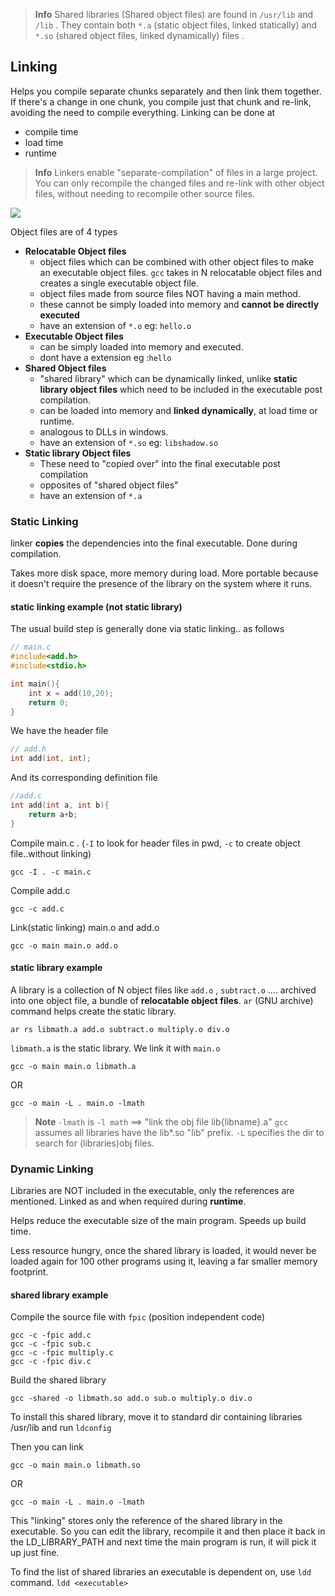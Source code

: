 
>**Info**
>Shared libraries (Shared object files) are found in `/usr/lib` and `/lib` . They contain both `*.a` (static object files, linked statically) and `*.so` (shared object files, linked dynamically) files .
## Linking
Helps you compile separate chunks separately and then link them together. If there's a change in one chunk, you compile just that chunk and re-link, avoiding the need to compile everything.
Linking can be done at
- compile time
- load time
- runtime

>**Info**
>Linkers enable "separate-compilation" of files in a large project. You can only recompile the changed files and re-link with other object files, without needing to recompile other source files.

![](../../assets/linux-00.svg)

Object files are of 4 types
- **Relocatable Object files**
	- object files which can be combined with other object files to make an executable object files. `gcc` takes in N relocatable object files and creates a single executable object file. 
	- object files made from source files NOT having a main method.
	- these cannot be simply loaded into memory and **cannot be directly executed**
	- have an extension of `*.o` eg: `hello.o`
- **Executable Object files**
	- can be simply loaded into memory and executed. 
	- dont have a extension eg :`hello`
- **Shared Object files**
	- "shared library" which can be dynamically linked, unlike **static library object files** which need to be included in the executable post compilation.
	- can be loaded into memory and **linked dynamically**, at load time or runtime.
	- analogous to DLLs in windows.
	- have an extension of `*.so`  eg: `libshadow.so`
- **Static library Object files**
	- These need to "copied over" into the final executable post compilation
	- opposites of "shared object files"
	- have an extension of `*.a`
### Static Linking
linker **copies** the dependencies into the final executable. Done during compilation.

Takes more disk space, more memory during load.
More portable because it doesn't require the presence of the library on the system where it runs.

#### static linking example (not static library)
The usual build step is generally done via static linking.. as follows
```c
// main.c
#include<add.h>
#include<stdio.h>

int main(){
	int x = add(10,20);
	return 0;
}
```
We have the header file 
```c
// add.h
int add(int, int);
```
And its corresponding definition file
```c
//add.c
int add(int a, int b){
	return a+b;
}
```

Compile main.c . (`-I` to look for header files in pwd, `-c` to create object file..without linking)
```shell
gcc -I . -c main.c
```
Compile add.c
```shell
gcc -c add.c
```
Link(static linking) main.o and add.o
```shell
gcc -o main main.o add.o
```

#### static library example
A library is a collection of N object files like `add.o` , `subtract.o` .... archived into one object file, a bundle of **relocatable object files**.
`ar` (GNU archive) command helps create the static library.
```shell
ar rs libmath.a add.o subtract.o multiply.o div.o
```
`libmath.a`  is the static library.
We link it with `main.o`
```shell
gcc -o main main.o libmath.a
```
OR
```shell
gcc -o main -L . main.o -lmath
```
>**Note**
> `-lmath` is `-l math` ==> "link the obj file lib{libname}.a"
> `gcc` assumes all libraries have the lib*.so "lib" prefix.
> `-L` specifies the dir to search for (libraries)obj files.

### Dynamic Linking
Libraries are NOT included in the executable, only the references are mentioned. Linked as and when required during **runtime**.

Helps reduce the executable size of the main program. Speeds up build time.

Less resource hungry, once the shared library is loaded, it would never be loaded again for 100 other programs using it, leaving a far smaller memory footprint.

#### shared library example
Compile the source file with `fpic` (position independent code) 
```shell
gcc -c -fpic add.c
gcc -c -fpic sub.c
gcc -c -fpic multiply.c
gcc -c -fpic div.c
```
Build the shared library
```shell
gcc -shared -o libmath.so add.o sub.o multiply.o div.o
```
To install this shared library, move it to standard dir containing libraries /usr/lib and run `ldconfig` 

Then you can link 
```shell
gcc -o main main.o libmath.so
```
OR
```shell
gcc -o main -L . main.o -lmath
```

This "linking" stores only the reference of the shared library in the executable. So you can edit the library, recompile it and then place it back in the LD_LIBRARY_PATH and next time the main program is run, it will pick it up just fine.

To find the list of shared libraries an executable is dependent on, use `ldd` command. `ldd <executable>`
